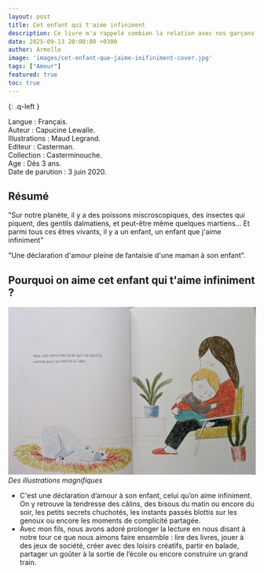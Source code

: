 ```yaml
---
layout: post
title: Cet enfant qui t'aime infiniment
description: Ce livre m'a rappelé combien la relation avec nos garçons est unique et précieuse.
date: 2025-09-13 20:00:00 +0300
author: Armelle
image: 'images/cet-enfant-que-jaime-inifiniment-cover.jpg'
tags: ["Amour"]
featured: true
toc: true
---
```


{: .q-left }

Langue : Français.      
Auteur : Capucine Lewalle.          
Illustrations : Maud Legrand.          
Editeur : Casterman.          
Collection : Casterminouche.          
Age : Dès 3 ans.          
Date de parution : 3 juin 2020.       

## Résumé

"Sur notre planète, il y a des poissons miscroscopiques, des insectes qui piquent, des gentils dalmatiens, et peut-être même quelques martiens... Et parmi tous ces êtres vivants, il y a un enfant, un enfant que j'aime infiniment"

"Une déclaration d'amour pleine de fantaisie d'une maman à son enfant".

## Pourquoi on aime cet enfant qui t'aime infiniment ?

![Des illustrations magnifiques](images/cet-enfant-que-jaime-inifiniment-int.jpg)
*Des illustrations magnifiques*
- C'est une déclaration d’amour à son enfant, celui qu’on aime infiniment. On y retrouve la tendresse des câlins, des bisous du matin ou encore du soir, les petits secrets chuchotés, les instants passés blottis sur les genoux ou encore les moments de complicité partagée.
- Avec mon fils, nous avons adoré prolonger la lecture en nous disant à notre tour ce que nous aimons faire ensemble : lire des livres, jouer à des jeux de société, créer avec des loisirs créatifs, partir en balade, partager un goûter à la sortie de l’école ou encore construire un grand train.


